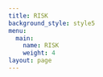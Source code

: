```yaml
---
title: RISK
background_style: style5
menu:
  main:
    name: RISK
    weight: 4
layout: page
---
```


